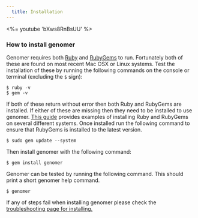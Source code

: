 ```yaml
---
  title: Installation
---
```


<%= youtube 'bXws8RnBsUU' %>

### How to install genomer

Genomer requires both [Ruby][] and [RubyGems][] to run. Fortunately both of
these are found on most recent Mac OSX or Linux systems. Test the installation
of these by running the following commands on the console or terminal
(excluding the ``$`` sign):

[Ruby]: http://www.ruby-lang.org/
[RubyGems]: http://rubygems.org/

    $ ruby -v
    $ gem -v

If both of these return without error then both Ruby and RubyGems are
installed. If either of these are missing then they need to be installed to use
genomer. [This guide][guide] provides examples of installing Ruby and RubyGems
on several different systems. Once installed run the following command to
ensure that RubyGems is installed to the latest version.

[guide]: http://docs.cloudfoundry.com/frameworks/ruby/installing-ruby.html

    $ sudo gem update --system

Then install genomer with the following command:

    $ gem install genomer

Genomer can be tested by running the following command. This should print a
short genomer help command. 

    $ genomer

If any of steps fail when installing genomer please check the [troubleshooting
page for installing.][trouble]

[trouble]: /troubleshooting#install
